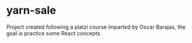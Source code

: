 # yarn-sale
Project created following a platzi course imparted by Oscar Barajas, the goal is practice some React concepts 
